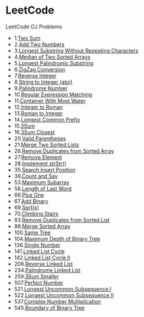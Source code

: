 # LeetCode
LeetCode OJ Problems

- 1.[Two Sum](1.Two-Sum.md)
- 2.[Add Two Numbers](2.Add-Two-Numbers.md)
- 3.[Longest Substring Without Repeating Characters](3.Longest-Substring-Without-Repeating-Characters.md)
- 4.[Median of Two Sorted Arrays](4.Median-of-Two-Sorted-Arrays.md)
- 5.[Longest Palindromic Substring](5.Longest-Palindromic-Substring.md)
- 6.[ZigZag Conversion](6.ZigZag-Conversion.md)
- 7.[Reverse Integer](7.Reverse-Integer.md)
- 8.[String to Integer (atoi)](8.String-to-Integer(atoi).md)
- 9.[Palindrome Number](9.Palindrome-Number.md)
- 10.[Regular Expression Matching](10.Regular-Expression-Matching.md)
- 11.[Container With Most Water](11.Container-With-Most-Water.md)
- 12.[Integer to Roman](12.Integer-to-Roman.md)
- 13.[Roman to Integer](13.Roman-to-Integer.md)
- 14.[Longest Common Prefix](14.Longest-Common-Prefix.md)
- 15.[3Sum](15.3Sum.md)
- 16.[3Sum Closest](16.3Sum-Closest.md)
- 20.[Valid Parentheses](20.Valid-Parentheses.md)
- 21.[Merge Two Sorted Lists](21.Merge-Two-Sorted-Lists.md)
- 26.[Remove Duplicates from Sorted Array](26.Remove-Duplicates-from-Sorted-Array.md)
- 27.[Remove Element](27.Remove-Element.md)
- 28.[Implement strStr()](28.Implement-strStr().md)
- 35.[Search Insert Position](35.Search-Insert-Position.md)
- 38.[Count and Say](38.Count-and-Say.md)
- 53.[Maximum Subarray](53.Maximum-Subarray.md)
- 58.[Length of Last Word](58.Length-of-Last-Word.md)
- 66.[Plus One](66.Plus-One.md)
- 67.[Add Binary](67.Add-Binary.md)
- 69.[Sqrt(x)](69.Sqrt(x).md)
- 70.[Climbing Stairs](70.Climbing-Stairs.md)
- 83.[Remove Duplicates from Sorted List](83.Remove-Duplicates-from-Sorted-List.md)
- 88.[Merge Sorted Array](88.Merge-Sorted-Array.md)
- 100.[Same Tree](100.Same-Tree.md)
- 104.[Maximum Depth of Binary Tree](104.Maximum-Depth-of-Binary-Tree.md)
- 136.[Single Number](136.Single-Number.md)
- 141.[Linked List Cycle](141.Linked-List-Cycle.md)
- 142.[Linked List Cycle II](142.Linked-List-Cycle-II.md)
- 206.[Reverse Linked List](206.Reverse-Linked-List.md)
- 234.[Palindrome Linked List](234.Palindrome-Linked-List.md)
- 259.[3Sum Smaller](259.3Sum-Smaller.md)
- 507.[Perfect Number](507.Perfect-Number.md)
- 521.[Longest Uncommon Subsequence I](521.Longest-Uncommon-Subsequence-I.md)
- 522.[Longest Uncommon Subsequence II](522.Longest-Uncommon-Subsequence-II.md)
- 537.[Complex Number Multiplication](537.Complex-Number-Multiplication.md)
- 545.[Boundary of Binary Tree](545.Boundary-of-Binary-Tree.md)
